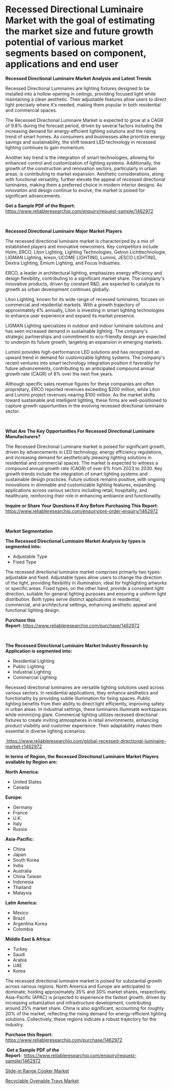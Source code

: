 <p><h1>Recessed Directional Luminaire Market with the goal of estimating the market size and future growth potential of various market segments based on component, applications and end user</h1></p><p><strong>Recessed Directional Luminaire Market Analysis and Latest Trends</strong></p>
<p><p>Recessed Directional Luminaires are lighting fixtures designed to be installed into a hollow opening in ceilings, providing focused light while maintaining a clean aesthetic. Their adjustable features allow users to direct light precisely where it's needed, making them popular in both residential and commercial spaces. </p><p>The Recessed Directional Luminaire Market is expected to grow at a CAGR of 9.8% during the forecast period, driven by several factors including the increasing demand for energy-efficient lighting solutions and the rising trend of smart homes. As consumers and businesses alike prioritize energy savings and sustainability, the shift toward LED technology in recessed lighting continues to gain momentum. </p><p>Another key trend is the integration of smart technologies, allowing for enhanced control and customization of lighting systems. Additionally, the growth of the construction and renovation sectors, particularly in urban areas, is contributing to market expansion. Aesthetic considerations, along with functional versatility, further elevate the appeal of recessed directional luminaires, making them a preferred choice in modern interior designs. As innovation and design continue to evolve, the market is poised for significant advancements.</p></p>
<p><strong>Get a Sample PDF of the Report:&nbsp;</strong> <a href="https://www.reliableresearchiq.com/enquiry/request-sample/1462972?utm_campaign=1144&utm_medium=2&utm_source=Github&utm_content=ia&utm_term=09022025&utm_id=recessed-directional-luminaire">https://www.reliableresearchiq.com/enquiry/request-sample/1462972</a></p>
<p>&nbsp;</p>
<p><strong>Recessed Directional Luminaire Major Market Players</strong></p>
<p><p>The recessed directional luminaire market is characterized by a mix of established players and innovative newcomers. Key competitors include Holm, ERCO, Liton Lighting, Lighting Technologies, Getron Lichttechnologie, LIGMAN Lighting, kreon, UCOME LIGHTING, Luminii, JESCO LIGHTING, Dextra Lighting, Emium Lighting, and Focus Industries. </p><p>ERCO, a leader in architectural lighting, emphasizes energy efficiency and design flexibility, contributing to a significant market share. The company's innovative products, driven by constant R&D, are expected to catalyze its growth as urban development continues globally.</p><p>Liton Lighting, known for its wide range of recessed luminaires, focuses on commercial and residential markets. With a growth trajectory of approximately 6% annually, Liton is investing in smart lighting technologies to enhance user experience and expand its market presence.</p><p>LIGMAN Lighting specializes in outdoor and indoor luminaire solutions and has seen increased demand in sustainable lighting. The company's strategic partnerships and commitment to eco-friendly design are expected to underpin its future growth, targeting an expansion in emerging markets.</p><p>Luminii provides high-performance LED solutions and has recognized an upward trend in demand for customizable lighting systems. The company's recent ventures into smart technology integration position it favorably for future advancements, contributing to an anticipated compound annual growth rate (CAGR) of 8% over the next five years.</p><p>Although specific sales revenue figures for these companies are often proprietary, ERCO reported revenues exceeding $200 million, while Liton and Luminii project revenues nearing $100 million. As the market shifts toward sustainable and intelligent lighting, these firms are well-positioned to capture growth opportunities in the evolving recessed directional luminaire sector.</p></p>
<p>&nbsp;</p>
<p><strong>What Are The Key Opportunities For Recessed Directional Luminaire Manufacturers?</strong></p>
<p><p>The Recessed Directional Luminaire market is poised for significant growth, driven by advancements in LED technology, energy efficiency regulations, and increasing demand for aesthetically pleasing lighting solutions in residential and commercial spaces. The market is expected to witness a compound annual growth rate (CAGR) of over 6% from 2023 to 2030. Key growth trends include the integration of smart lighting systems and sustainable design practices. Future outlook remains positive, with ongoing innovations in dimmable and customizable lighting features, expanding applications across various sectors including retail, hospitality, and healthcare, reinforcing their role in enhancing ambiance and functionality.</p></p>
<p><strong>Inquire or Share Your Questions If Any Before Purchasing This Report:</strong> <a href="https://www.reliableresearchiq.com/enquiry/pre-order-enquiry/1462972?utm_campaign=1144&utm_medium=2&utm_source=Github&utm_content=ia&utm_term=09022025&utm_id=recessed-directional-luminaire">https://www.reliableresearchiq.com/enquiry/pre-order-enquiry/1462972</a></p>
<p>&nbsp;</p>
<p><strong>Market Segmentation</strong></p>
<p><strong>The Recessed Directional Luminaire Market Analysis by types is segmented into:</strong></p>
<p><ul><li>Adjustable Type</li><li>Fixed Type</li></ul></p>
<p><p>The recessed directional luminaire market comprises primarily two types: adjustable and fixed. Adjustable types allow users to change the direction of the light, providing flexibility in illumination, ideal for highlighting artworks or specific areas. Fixed types, on the other hand, provide a consistent light direction, suitable for general lighting purposes and ensuring a uniform light distribution. Both types serve distinct applications in residential, commercial, and architectural settings, enhancing aesthetic appeal and functional lighting design.</p></p>
<p><strong>Purchase this Report:&nbsp;</strong><a href="https://www.reliableresearchiq.com/purchase/1462972?utm_campaign=1144&utm_medium=2&utm_source=Github&utm_content=ia&utm_term=09022025&utm_id=recessed-directional-luminaire">https://www.reliableresearchiq.com/purchase/1462972</a></p>
<p>&nbsp;</p>
<p><strong>The Recessed Directional Luminaire Market Industry Research by Application is segmented into:</strong></p>
<p><ul><li>Residential Lighting</li><li>Public Lighting</li><li>Industrial Lighting</li><li>Commercial Lighting</li></ul></p>
<p><p>Recessed directional luminaires are versatile lighting solutions used across various sectors. In residential applications, they enhance aesthetics and functionality by providing subtle illumination for living spaces. Public lighting benefits from their ability to direct light efficiently, improving safety in urban areas. In industrial settings, these luminaires illuminate workspaces while minimizing glare. Commercial lighting utilizes recessed directional fixtures to create inviting atmospheres in retail environments, enhancing product visibility and customer experience. Their adaptability makes them essential in diverse lighting scenarios.</p></p>
<p><a href="https://www.reliableresearchiq.com/global-recessed-directional-luminaire-market-r1462972?utm_campaign=1144&utm_medium=2&utm_source=Github&utm_content=ia&utm_term=09022025&utm_id=recessed-directional-luminaire">&nbsp;https://www.reliableresearchiq.com/global-recessed-directional-luminaire-market-r1462972</a></p>
<p><strong>In terms of Region, the Recessed Directional Luminaire Market Players available by Region are:</strong></p>
<p>
    <p> <strong> North America: </strong>
        <ul>
            <li>United States</li>
            <li>Canada</li>
        </ul>
        </p> 
    <p> <strong> Europe: </strong>
        <ul>
            <li>Germany</li>
            <li>France</li>
            <li>U.K.</li>
            <li>Italy</li>
            <li>Russia</li>
        </ul>
        </p> 
    <p> <strong> Asia-Pacific: </strong>
        <ul>
            <li>China</li>
            <li>Japan</li>
            <li>South Korea</li>
            <li>India</li>
            <li>Australia</li>
            <li>China Taiwan</li>
            <li>Indonesia</li>
            <li>Thailand</li>
            <li>Malaysia</li>
        </ul>
        </p> 
    <p> <strong> Latin America: </strong>
        <ul>
            <li>Mexico</li>
            <li>Brazil</li>
            <li>Argentina Korea</li>
            <li>Colombia</li>
        </ul>
        </p> 
    <p> <strong> Middle East & Africa: </strong>
        <ul>
            <li>Turkey</li>
            <li>Saudi</li>
            <li>Arabia</li>
            <li>UAE</li>
            <li>Korea</li>
        </ul>
    </p>
    </p>
<p><p>The recessed directional luminaire market is poised for substantial growth across various regions. North America and Europe are anticipated to dominate, holding approximately 35% and 30% market shares, respectively. Asia-Pacific (APAC) is projected to experience the fastest growth, driven by increasing urbanization and infrastructure development, contributing around 25% market share. China is also significant, accounting for roughly 20% of the market, reflecting the rising demand for energy-efficient lighting solutions. Collectively, these regions indicate a robust trajectory for the industry.</p></p>
<p><strong>Purchase this Report: </strong><a href="https://www.reliableresearchiq.com/purchase/1462972?utm_campaign=1144&utm_medium=2&utm_source=Github&utm_content=ia&utm_term=09022025&utm_id=recessed-directional-luminaire">https://www.reliableresearchiq.com/purchase/1462972</a></p>
<p>&nbsp;<strong>Get a Sample PDF of the Report:&nbsp;&nbsp;</strong><a href="https://www.reliableresearchiq.com/enquiry/request-sample/1462972?utm_campaign=1144&utm_medium=2&utm_source=Github&utm_content=ia&utm_term=09022025&utm_id=recessed-directional-luminaire">https://www.reliableresearchiq.com/enquiry/request-sample/1462972</a></p>
<p><strong></strong></p>
<p><p><a href="https://github.com/aoiniyaloz/Market-Research-Report-List-1/blob/main/slide-in-range-cooker-market.md?utm_campaign=1144&utm_medium=2&utm_source=Github&utm_content=ia&utm_term=09022025&utm_id=recessed-directional-luminaire">Slide-in Range Cooker Market</a></p><p><a href="https://github.com/cheremisaev/Market-Research-Report-List-1/blob/main/recyclable-ovenable-trays-market.md?utm_campaign=1144&utm_medium=2&utm_source=Github&utm_content=ia&utm_term=09022025&utm_id=recessed-directional-luminaire">Recyclable Ovenable Trays Market</a></p></p>
